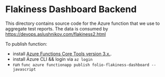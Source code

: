 # Flakiness Dashboard Backend

This directory contains source code for the Azure function that we use to aggregate test reports.
The data is consumed by https://devops.aslushnikov.com/flakiness2.html

To publish function:
- install [Azure Functions Core Tools version 3.x.](https://docs.microsoft.com/en-us/azure/azure-functions/functions-run-local?tabs=v4%2Cmacos%2Ccsharp%2Cportal%2Cbash#v2).
- install Azure CLI && login via `az login`
- run `func azure functionapp publish folio-flakiness-dashboard --javascript`
